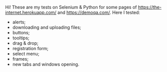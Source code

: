Hi!
These are my tests on Selenium & Python for some pages of https://the-internet.herokuapp.com/ and https://demoqa.com/.
Here I tested:
- alerts;
- downloading and uploading files;
- buttons;
- tooltips;
- drag & drop;
- registration form;
- select menu;
- frames;
- new tabs and windows opening.